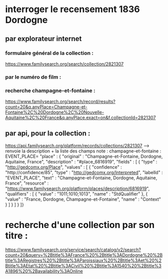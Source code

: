

# interroger le recensement 1836 Dordogne


## par explorateur internet

### formulaire général de la collection :
https://www.familysearch.org/search/collection/2821307
### par le numéro de film :

### recherche champagne-et-fontaine :
https://www.familysearch.org/search/record/results?count=20&q.anyPlace=Champagne-et-Fontaine%2C%20Dordogne%2C%20Nouvelle-Aquitaine%2C%20France&q.anyPlace.exact=on&f.collectionId=2821307


## par api, pour la collection :
https://api.familysearch.org/platform/records/collections/2821307
--> renvoie la description + la liste des champs
note : champagne-et-fontaine : EVENT_PLACE= 
"place" : {
        "original" : "Champagne-et-Fontaine, Dordogne, Aquitaine, France",
        "description" : "#place_6816919",
        "fields" : [ {
          "type" : "http://gedcomx.org/Place",
          "values" : [ {
            "confidence" : "http://confidence/85",
            "type" : "http://gedcomx.org/Interpreted",
            "labelId" : "EVENT_PLACE",
            "text" : "Champagne-et-Fontaine, Dordogne, Aquitaine, France",
            "resource" : "https://www.familysearch.org/platform/places/description/6816919",
            "qualifiers" : [ {
              "value" : "1011;1010;1013",
              "name" : "StdQualifier"
            }, {
              "value" : "France, Dordogne, Champagne-et-Fontaine",
              "name" : "Context"
            } ]
          } ]
        } ]}

# recherche d'une collection par son titre :
https://www.familysearch.org/service/search/catalog/v2/search?count=20&query=%2Btitle%3AFrance%20%2Btitle%3ADordogne%20%2Btitle%3ARegistres%20%2Btitle%3AParoissiaux%20%2Btitle%3Aet%20%2Btitle%3AEtat%20%2Btitle%3ACivil%20%2Btitle%3A1540%20%2Btitle%3A1896%20%2Bavailability%3AOnline

